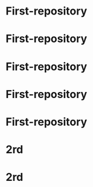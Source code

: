 # First-repository
# First-repository
# First-repository
# First-repository
# First-repository
# 2rd
# 2rd

